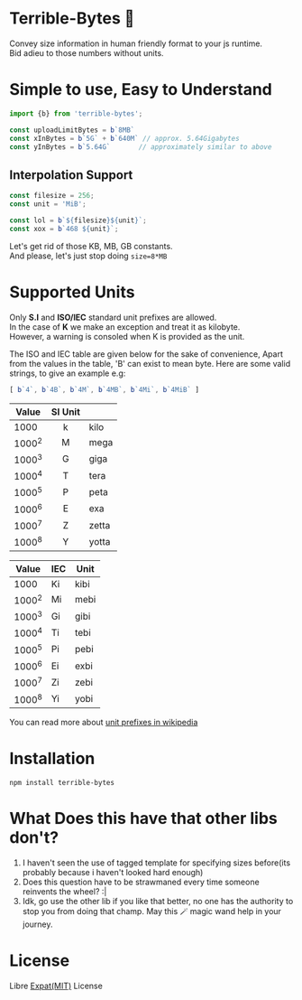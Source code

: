 # Terrible-Bytes 🍰
Convey size information in human friendly format to your js runtime.  
Bid adieu to those numbers without units.

# Simple to use, Easy to Understand
```javascript
import {b} from 'terrible-bytes';

const uploadLimitBytes = b`8MB`
const xInBytes = b`5G` + b`640M` // approx. 5.64Gigabytes
const yInBytes = b`5.64G`       // approximately similar to above

```
## Interpolation Support
```javascript
const filesize = 256;
const unit = 'MiB';

const lol = b`${filesize}${unit}`;
const xox = b`468 ${unit}`;
```

Let's get rid of those KB, MB, GB constants.  
And please, let's just stop doing `size=8*MB`

# Supported Units
Only **S.I** and **ISO/IEC** standard unit prefixes are allowed.  
In the case of **K** we make an exception and treat it as kilobyte.  
However, a warning is consoled when K is provided as the unit.

The ISO and IEC table are given below for the sake of convenience,
Apart from the values in the table, 'B' can exist to mean byte.
Here are some valid strings, to give an example
e.g: 
```javascript
[ b`4`, b`4B`, b`4M`, b`4MB`, b`4Mi`, b`4MiB` ]
```



| Value            |  SI Unit|  |
|------------------|:---:|-------|
| 1000             | k | kilo  |
| 1000<sup>2</sup> | M | mega  |
| 1000<sup>3</sup> | G | giga  |
| 1000<sup>4</sup> | T | tera  |
| 1000<sup>5</sup> | P | peta  |
| 1000<sup>6</sup> | E | exa   |
| 1000<sup>7</sup> | Z | zetta |
| 1000<sup>8</sup> | Y | yotta |


| Value            | IEC| Unit   |
|------------------|----|-------|
| 1000             | Ki | kibi  |
| 1000<sup>2</sup> | Mi | mebi  |
| 1000<sup>3</sup> | Gi | gibi  |
| 1000<sup>4</sup> | Ti | tebi  |
| 1000<sup>5</sup> | Pi | pebi  |
| 1000<sup>6</sup> | Ei | exbi  |
| 1000<sup>7</sup> | Zi | zebi  |
| 1000<sup>8</sup> | Yi | yobi  |

You can read more about [unit prefixes in wikipedia](https://en.wikipedia.org/wiki/Binary_prefix)


# Installation

```shell
npm install terrible-bytes
```


# What Does this have that other libs don't?
1) I haven't seen the use of tagged template for specifying
sizes before(its probably because i haven't looked hard enough)
2) Does this question have to be strawmaned every time someone reinvents
the wheel? :|
3) Idk, go use the other lib if you like that better, no one has the
authority to stop you from doing that champ. May this 🪄 magic wand help in
your journey.



# License
Libre [Expat(MIT)]() License
